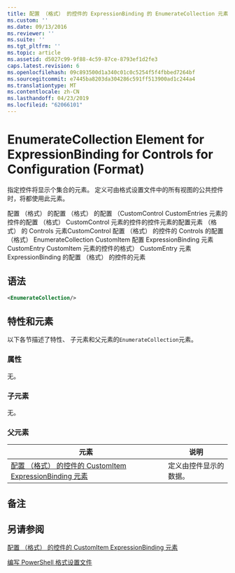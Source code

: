 ```yaml
---
title: 配置 （格式） 的控件的 ExpressionBinding 的 EnumerateCollection 元素 |Microsoft Docs
ms.custom: ''
ms.date: 09/13/2016
ms.reviewer: ''
ms.suite: ''
ms.tgt_pltfrm: ''
ms.topic: article
ms.assetid: d5027c99-9f88-4c59-87ce-8793ef1d2fe3
caps.latest.revision: 6
ms.openlocfilehash: 09c893500d1a340c01c0c5254f5f4fbbed7264bf
ms.sourcegitcommit: e7445ba8203da304286c591ff513900ad1c244a4
ms.translationtype: MT
ms.contentlocale: zh-CN
ms.lasthandoff: 04/23/2019
ms.locfileid: "62066101"
---
```

# <a name="enumeratecollection-element-for-expressionbinding-for-controls-for-configuration-format"></a>EnumerateCollection Element for ExpressionBinding for Controls for Configuration (Format)

指定控件将显示个集合的元素。 定义可由格式设置文件中的所有视图的公共控件时，将都使用此元素。

配置 （格式） 的配置 （格式） 的配置 （CustomControl CustomEntries 元素的控件的配置 （格式） CustomControl 元素的控件的控件元素的配置元素 （格式） 的 Controls 元素CustomControl 配置 （格式） 的控件的 Controls 的配置 （格式） EnumerateCollection CustomItem 配置 ExpressionBinding 元素 CustomEntry CustomItem 元素的控件的格式） CustomEntry 元素ExpressionBinding 的配置 （格式） 的控件的元素

## <a name="syntax"></a>语法

```xml
<EnumerateCollection/>
```

## <a name="attributes-and-elements"></a>特性和元素

以下各节描述了特性、 子元素和父元素的`EnumerateCollection`元素。

### <a name="attributes"></a>属性

无。

### <a name="child-elements"></a>子元素

无。

### <a name="parent-elements"></a>父元素

|元素|说明|
|-------------|-----------------|
|[配置 （格式） 的控件的 CustomItem ExpressionBinding 元素](./expressionbinding-element-for-customitem-for-controls-for-configuration-format.md)|定义由控件显示的数据。|

## <a name="remarks"></a>备注

## <a name="see-also"></a>另请参阅

[配置 （格式） 的控件的 CustomItem ExpressionBinding 元素](./expressionbinding-element-for-customitem-for-controls-for-configuration-format.md)

[编写 PowerShell 格式设置文件](./writing-a-powershell-formatting-file.md)
